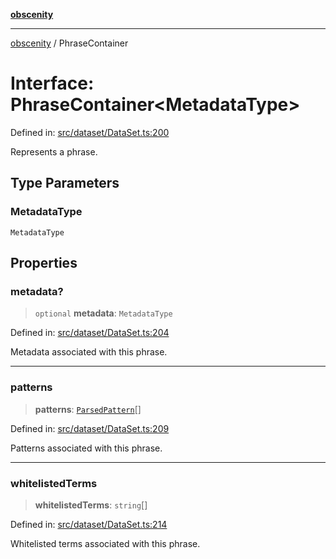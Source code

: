 [**obscenity**](../README.md)

***

[obscenity](../README.md) / PhraseContainer

# Interface: PhraseContainer\<MetadataType\>

Defined in: [src/dataset/DataSet.ts:200](https://github.com/jo3-l/obscenity/blob/df55df57c9cde0cfef01d92ac049af8e5d6ff36a/src/dataset/DataSet.ts#L200)

Represents a phrase.

## Type Parameters

### MetadataType

`MetadataType`

## Properties

### metadata?

> `optional` **metadata**: `MetadataType`

Defined in: [src/dataset/DataSet.ts:204](https://github.com/jo3-l/obscenity/blob/df55df57c9cde0cfef01d92ac049af8e5d6ff36a/src/dataset/DataSet.ts#L204)

Metadata associated with this phrase.

***

### patterns

> **patterns**: [`ParsedPattern`](ParsedPattern.md)[]

Defined in: [src/dataset/DataSet.ts:209](https://github.com/jo3-l/obscenity/blob/df55df57c9cde0cfef01d92ac049af8e5d6ff36a/src/dataset/DataSet.ts#L209)

Patterns associated with this phrase.

***

### whitelistedTerms

> **whitelistedTerms**: `string`[]

Defined in: [src/dataset/DataSet.ts:214](https://github.com/jo3-l/obscenity/blob/df55df57c9cde0cfef01d92ac049af8e5d6ff36a/src/dataset/DataSet.ts#L214)

Whitelisted terms associated with this phrase.
